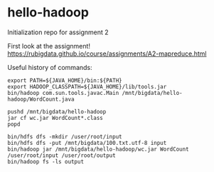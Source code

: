 # hello-hadoop
Initialization repo for assignment 2

First look at the assignment!
https://rubigdata.github.io/course/assignments/A2-mapreduce.html


Useful history of commands:

    export PATH=${JAVA_HOME}/bin:${PATH}
    export HADOOP_CLASSPATH=${JAVA_HOME}/lib/tools.jar
    bin/hadoop com.sun.tools.javac.Main /mnt/bigdata/hello-hadoop/WordCount.java

    pushd /mnt/bigdata/hello-hadoop
    jar cf wc.jar WordCount*.class
    popd

    bin/hdfs dfs -mkdir /user/root/input
    bin/hdfs dfs -put /mnt/bigdata/100.txt.utf-8 input
    bin/hadoop jar /mnt/bigdata/hello-hadoop/wc.jar WordCount /user/root/input /user/root/output
    bin/hadoop fs -ls output


